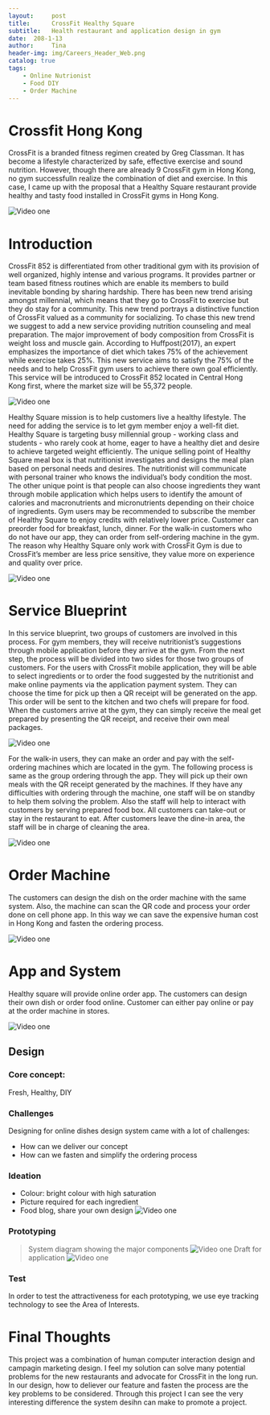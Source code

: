```yaml
---
layout:     post
title:      CrossFit Healthy Square
subtitle:   Health restaurant and application design in gym
date:  208-1-13
author:     Tina
header-img: img/Careers_Header_Web.png
catalog: true
tags:
    - Online Nutrionist
    - Food DIY
    - Order Machine
---
```

# Crossfit Hong Kong
CrossFit is a branded fitness regimen created by Greg Classman. It has become a lifestyle characterized by safe, effective exercise and sound nutrition. However, though there are already 9 CrossFit gym in Hong Kong, no gym successfulln realize the combination of diet and exercise.
In this case, I came up with the proposal that a Healthy Square restaurant provide healthy and tasty food installed in CrossFit gyms in Hong Kong.      
      
![Video one](http://wxintian.github.io/img/gif.gif)

# Introduction
CrossFit 852 is differentiated from other traditional gym with its provision of well organized, highly intense and various programs. It provides partner or team based fitness routines which are enable its members to build inevitable bonding by sharing hardship. There has been new trend arising amongst millennial, which means that they go to CrossFit to exercise but they do stay for a community. This new trend portrays a distinctive function of CrossFit valued as a community for socializing. To chase this new trend we suggest to add a new service providing nutrition counseling and meal preparation. The major improvement of body composition from CrossFit is weight loss and muscle gain. According to Huffpost(2017), an expert emphasizes the importance of diet which takes 75% of the achievement while exercise takes 25%. This new service aims to satisfy the 75% of the needs and to help CrossFit gym users to achieve there own goal efficiently. This service will be introduced to CrossFit 852 located in Central Hong Kong first, where the market size will be 55,372 people.

![Video one](http://wxintian.github.io/img/哈吉1.jpg)  

Healthy Square mission is to help customers live a healthy lifestyle. The need for adding the service is to let gym member enjoy a well-fit diet. Healthy Square is targeting busy millennial group - working class and students - who rarely cook at home, eager to have a healthy diet and desire to achieve targeted weight efficiently. The unique selling point of Healthy Square meal box is that nutritionist investigates and designs the meal plan based on personal needs and desires. The nutritionist will communicate with personal trainer who knows the individual’s body condition the most. The other unique point is that people can also choose ingredients they want through mobile application which helps users to identify the amount of calories and macronutrients and micronutrients depending on their choice of ingredients. Gym users may be recommended to subscribe the member of Healthy Square to enjoy credits with relatively lower price. Customer can preorder food for breakfast, lunch, dinner. For the walk-in customers who do not have our app, they can order from self-ordering machine in the gym. The reason why Healthy Square only work with CrossFit Gym is due to CrossFit’s member are less price sensitive, they value more on experience and quality over price.

![Video one](wxintian.github.io/img/幻灯片10_副本.jpg)
      
# Service Blueprint
In this service blueprint, two groups of customers are involved in this process. For gym members, they will receive nutritionist’s suggestions through mobile application before they arrive at the gym. From the next step, the process will be divided into two sides for those two groups of customers. For the users with CrossFit mobile application, they will be able to select ingredients or to order the food suggested by the nutritionist and make online payments via the application payment system. They can choose the time for pick up then a QR receipt will be generated on the app. This order will be sent to the kitchen and two chefs will prepare for food. When the customers arrive at the gym, they can simply receive the meal get prepared by presenting the QR receipt, and receive their own meal packages.

![Video one](http://wxintian.github.io/img/幻灯片7_副本.jpg)
      
For the walk-in users, they can make an order and pay with the self-ordering machines which are located in the gym. The following process is same as the group ordering through the app. They will pick up their own meals with the QR receipt generated by the machines. If they have any difficulties with ordering through the machine, one staff will be on standby to help them solving the problem. Also the staff will help to interact with customers by serving prepared food box. All customers can take-out or stay in the restaurant to eat. After customers leave the dine-in area, the staff will be in charge of cleaning the area.

 ![Video one](http://wxintian.github.io/img/幻灯片14_副本.jpg)
      
# Order Machine 
The customers can design the dish on the order machine with the same system. Also, the machine can scan the QR code and process your order done on cell phone app. In this way we can save the expensive human cost in Hong Kong and fasten the ordering process.

![Video one](http://wxintian.github.io/img/gif3.gif)

# App and System
Healthy square will provide online order app. The customers can design their own dish or order food online. Customer can either pay online or pay at the order machine in stores.

![Video one](http://wxintian.github.io/img/gif2.gif)

## Design
### Core concept:
Fresh, Healthy, DIY

### Challenges
Designing for online dishes design system came with a lot of challenges:
- How can we deliver our concept
- How can we fasten and simplify the ordering process

### Ideation
- Colour: bright colour with high saturation
- Picture required for each ingredient
- Food blog, share your own design
![Video one](http://wxintian.github.io/img/gif4.gif)

### Prototyping
> System diagram showing the major components 
![Video one](http://wxintian.github.io/img/导图.png)
> Draft for application 
![Video one](http://wxintian.github.io/img/微信图片_20190113061555.jpg)

### Test
In order to test the attractiveness for each prototyping, we use eye tracking technology to see the Area of Interests.

# Final Thoughts
This project was a combination of human computer interaction design and campagin marketing design. I feel my solution can solve many potential problems for the new restaurants and advocate for CrossFit in the long run. In our design, how to deliever our feature and fasten the process are the key problems to be considered. Through this project I can see the very interesting difference the system desihn can make to promote a project. 
